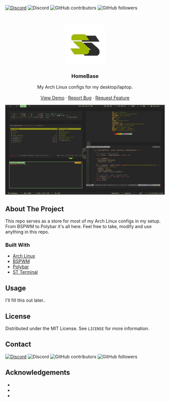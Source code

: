 [![Discord](https://img.shields.io/badge/Discord-Invite-7289DA.svg?style=for-the-badge&logo=appveyor)](https://discord.gg/xhnkTUH)
![Discord](https://img.shields.io/discord/302306803880820736?style=for-the-badge)
![GitHub contributors](https://img.shields.io/github/contributors/simplysublimee/homebase?style=for-the-badge)
![GitHub followers](https://img.shields.io/github/followers/simplysublimee?style=for-the-badge)

<!-- PROJECT LOGO -->
<br />
<p align="center">
  <a href="https://github.com/simplysublimee/homebase">
    <img src="img/logo.png" alt="Logo" width="126" height="126">
  </a>

**<h3 align="center">HomeBase</h3>**

  <p align="center">
    My Arch Linux configs for my desktop/laptop.
    <br />
    <br />
    <a href="https://github.com/simplysublimee/homebase">View Demo</a>
    ·
    <a href="https://github.com/simplysublimee/homebase/issues">Report Bug</a>
    ·
    <a href="https://github.com/simplysublimee/homebase/issues">Request Feature</a>
  </p>
</p>

![alt text](/img/preview.png 'preview.')

<!-- ABOUT THE PROJECT -->

## **About The Project**

This repo serves as a store for most of my Arch Linux configs in my setup. From BSPWM to Polybar
it's all here. Feel free to take, modify and use anything in this repo.

### **Built With**

- [Arch Linux]()
- [BSPWM]()
- [Polybar]()
- [ST Terminal]()

## **Usage**

I'll fill this out later..

## **License**

Distributed under the MIT License. See `LICENSE` for more information.

<!-- CONTACT -->

## **Contact**

[![Discord](https://img.shields.io/badge/Discord-Invite-7289DA.svg?style=for-the-badge&logo=appveyor)](https://discord.gg/xhnkTUH)
![Discord](https://img.shields.io/discord/302306803880820736?style=for-the-badge)
![GitHub contributors](https://img.shields.io/github/contributors/simplysublimee/homebase?style=for-the-badge)
![GitHub followers](https://img.shields.io/github/followers/simplysublimee?style=for-the-badge)

<!-- ACKNOWLEDGEMENTS -->

## **Acknowledgements**

- []()
- []()
- []()

<!-- MARKDOWN LINKS & IMAGES -->
